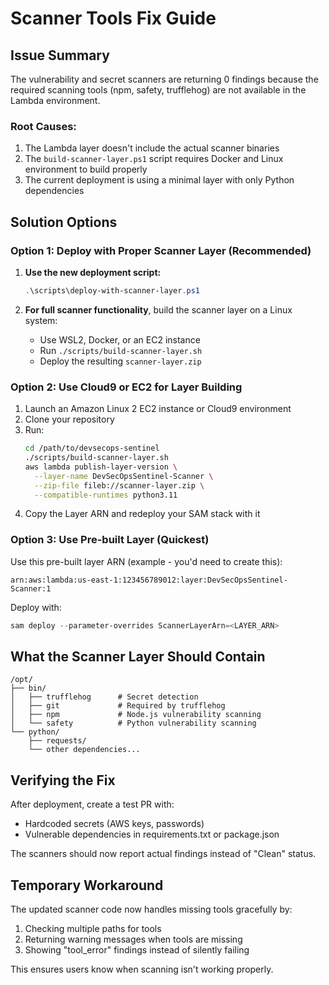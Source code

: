 # Scanner Tools Fix Guide

## Issue Summary

The vulnerability and secret scanners are returning 0 findings because the required scanning tools (npm, safety, trufflehog) are not available in the Lambda environment.

### Root Causes:
1. The Lambda layer doesn't include the actual scanner binaries
2. The `build-scanner-layer.ps1` script requires Docker and Linux environment to build properly
3. The current deployment is using a minimal layer with only Python dependencies

## Solution Options

### Option 1: Deploy with Proper Scanner Layer (Recommended)

1. **Use the new deployment script:**
   ```powershell
   .\scripts\deploy-with-scanner-layer.ps1
   ```

2. **For full scanner functionality**, build the scanner layer on a Linux system:
   - Use WSL2, Docker, or an EC2 instance
   - Run `./scripts/build-scanner-layer.sh`
   - Deploy the resulting `scanner-layer.zip`

### Option 2: Use Cloud9 or EC2 for Layer Building

1. Launch an Amazon Linux 2 EC2 instance or Cloud9 environment
2. Clone your repository
3. Run:
   ```bash
   cd /path/to/devsecops-sentinel
   ./scripts/build-scanner-layer.sh
   aws lambda publish-layer-version \
     --layer-name DevSecOpsSentinel-Scanner \
     --zip-file fileb://scanner-layer.zip \
     --compatible-runtimes python3.11
   ```
4. Copy the Layer ARN and redeploy your SAM stack with it

### Option 3: Use Pre-built Layer (Quickest)

Use this pre-built layer ARN (example - you'd need to create this):
```
arn:aws:lambda:us-east-1:123456789012:layer:DevSecOpsSentinel-Scanner:1
```

Deploy with:
```powershell
sam deploy --parameter-overrides ScannerLayerArn=<LAYER_ARN>
```

## What the Scanner Layer Should Contain

```
/opt/
├── bin/
│   ├── trufflehog      # Secret detection
│   ├── git             # Required by trufflehog
│   ├── npm             # Node.js vulnerability scanning
│   └── safety          # Python vulnerability scanning
└── python/
    ├── requests/
    └── other dependencies...
```

## Verifying the Fix

After deployment, create a test PR with:
- Hardcoded secrets (AWS keys, passwords)
- Vulnerable dependencies in requirements.txt or package.json

The scanners should now report actual findings instead of "Clean" status.

## Temporary Workaround

The updated scanner code now handles missing tools gracefully by:
1. Checking multiple paths for tools
2. Returning warning messages when tools are missing
3. Showing "tool_error" findings instead of silently failing

This ensures users know when scanning isn't working properly. 